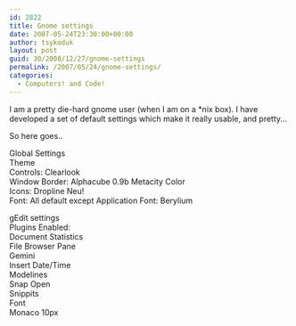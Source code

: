 ```yaml
---
id: 2822
title: Gnome settings
date: 2007-05-24T23:30:00+00:00
author: tsykoduk
layout: post
guid: 30/2008/12/27/gnome-settings
permalink: /2007/05/24/gnome-settings/
categories:
  - Computers! and Code!
---
```

<p>I am a pretty die-hard gnome user (when I am on a *nix box). I have developed a set of default settings which make it really usable, and pretty...</p>

<p>So here goes..</p>

<p>Global Settings<br />
  Theme<br />
    Controls: Clearlook<br />
    Window Border: Alphacube 0.9b Metacity Color<br />
    Icons: Dropline Neu!<br />
    Font: All default except Application Font: Berylium<br /></p>

<p>gEdit settings<br />
  Plugins Enabled:<br />
    Document Statistics<br />
    File Browser Pane<br />
    Gemini<br />
    Insert Date/Time<br />
    Modelines<br />
    Snap Open<br />
    Snippits<br />
  Font<br />
   Monaco 10px<br /></p>